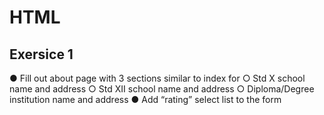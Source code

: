 # HTML 
## Exersice 1 
● Fill out about page with 3 sections similar to index for
○ Std X school name and address
○ Std XII school name and address
○ Diploma/Degree institution name and address
● Add “rating” select list to the form
